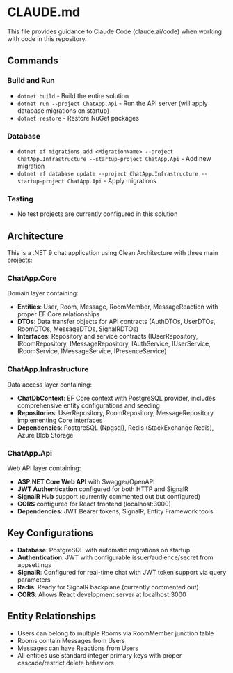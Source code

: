 # CLAUDE.md

This file provides guidance to Claude Code (claude.ai/code) when working with code in this repository.

## Commands

### Build and Run
- `dotnet build` - Build the entire solution
- `dotnet run --project ChatApp.Api` - Run the API server (will apply database migrations on startup)
- `dotnet restore` - Restore NuGet packages

### Database
- `dotnet ef migrations add <MigrationName> --project ChatApp.Infrastructure --startup-project ChatApp.Api` - Add new migration
- `dotnet ef database update --project ChatApp.Infrastructure --startup-project ChatApp.Api` - Apply migrations

### Testing
- No test projects are currently configured in this solution

## Architecture

This is a .NET 9 chat application using Clean Architecture with three main projects:

### ChatApp.Core
Domain layer containing:
- **Entities**: User, Room, Message, RoomMember, MessageReaction with proper EF Core relationships
- **DTOs**: Data transfer objects for API contracts (AuthDTOs, UserDTOs, RoomDTOs, MessageDTOs, SignalRDTOs)
- **Interfaces**: Repository and service contracts (IUserRepository, IRoomRepository, IMessageRepository, IAuthService, IUserService, IRoomService, IMessageService, IPresenceService)

### ChatApp.Infrastructure
Data access layer containing:
- **ChatDbContext**: EF Core context with PostgreSQL provider, includes comprehensive entity configurations and seeding
- **Repositories**: UserRepository, RoomRepository, MessageRepository implementing Core interfaces
- **Dependencies**: PostgreSQL (Npgsql), Redis (StackExchange.Redis), Azure Blob Storage

### ChatApp.Api
Web API layer containing:
- **ASP.NET Core Web API** with Swagger/OpenAPI
- **JWT Authentication** configured for both HTTP and SignalR
- **SignalR Hub** support (currently commented out but configured)
- **CORS** configured for React frontend (localhost:3000)
- **Dependencies**: JWT Bearer tokens, SignalR, Entity Framework tools

## Key Configurations

- **Database**: PostgreSQL with automatic migrations on startup
- **Authentication**: JWT with configurable issuer/audience/secret from appsettings
- **SignalR**: Configured for real-time chat with JWT token support via query parameters
- **Redis**: Ready for SignalR backplane (currently commented out)
- **CORS**: Allows React development server at localhost:3000

## Entity Relationships

- Users can belong to multiple Rooms via RoomMember junction table
- Rooms contain Messages from Users
- Messages can have Reactions from Users
- All entities use standard integer primary keys with proper cascade/restrict delete behaviors